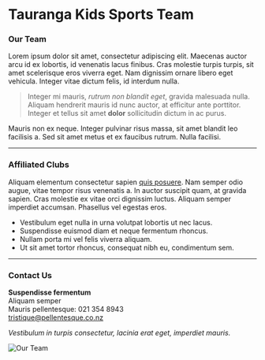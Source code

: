 # Tauranga Kids Sports Team

### Our Team
Lorem ipsum dolor sit amet, consectetur adipiscing elit. Maecenas auctor arcu id ex lobortis, id venenatis lacus finibus. Cras molestie turpis turpis, sit amet scelerisque eros viverra eget. Nam dignissim ornare libero eget vehicula. Integer vitae dictum felis, id interdum nulla. 
>Integer mi mauris, *rutrum non blandit eget*, gravida malesuada nulla.
>Aliquam hendrerit mauris id nunc auctor, at efficitur ante porttitor. Integer et tellus sit amet **dolor** sollicitudin dictum in ac purus.

Mauris non ex neque. Integer pulvinar risus massa, sit amet blandit leo facilisis a. Sed sit amet metus et ex faucibus rutrum. Nulla facilisi.

---

### Affiliated Clubs
Aliquam elementum consectetur sapien [quis posuere](http://www.waibopfootball.co.nz/). Nam semper odio augue, vitae tempor risus venenatis a. In auctor suscipit quam, at gravida sapien. Cras molestie ex vitae orci dignissim luctus. Aliquam semper imperdiet accumsan. Phasellus vel egestas eros.

- Vestibulum eget nulla in urna volutpat lobortis ut nec lacus.
- Suspendisse euismod diam et neque fermentum rhoncus.
- Nullam porta mi vel felis viverra aliquam.
- Ut sit amet tortor rhoncus, consequat nibh eu, condimentum sem.

---

### Contact Us
**Suspendisse fermentum**  
Aliquam semper  
Mauris pellentesque: 021 354 8943  
tristique@pellentesque.co.nz

*Vestibulum in turpis consectetur, lacinia erat eget, imperdiet mauris.*

![Our Team](https://i0.wp.com/images-prod.healthline.com/hlcmsresource/images/News/childrens-health/082616_childsports_THUMB_LARGE.jpg?w=1155)
